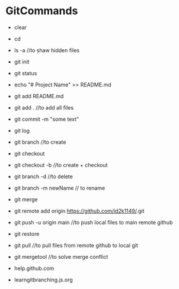 # GitCommands

- clear
- cd <project dir>
- ls -a //to shaw hidden files
- git init
- git status
- echo "# Project Name" >> README.md
- git add README.md
- git add . //to add all files
- git commit -m "some text"
- git log
- git branch <new branch name> //to create
- git checkout <new branch name> 
- git checkout -b <new branch name> //to create + checkout
- git branch -d <branch name> //to delete
- git branch -m newName // to rename
- git merge <another branch name>
- git remote add origin https://github.com/id2k1149/<MyProjectName>.git
- git push -u origin main //to push local files to main remote github
- git restore <file>  
- git pull //to pull files from remote github to local git
- git mergetool //to solve merge conflict

- help.github.com
- learngitbranching.js.org
